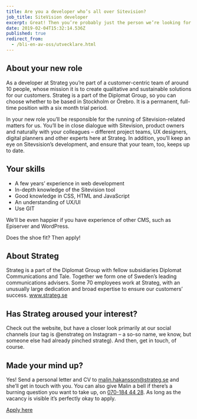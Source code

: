 ```yaml
---
title: Are you a developer who’s all over Sitevision?
job_title: SiteVision developer
excerpt: Great! Then you’re probably just the person we’re looking for.
date: 2019-02-04T15:32:14.536Z
published: true
redirect_from:
  - /bli-en-av-oss/utvecklare.html
---
```


## About your new role

As a developer at Strateg you’re part of a customer-centric team of around 10 people, whose mission it is to create qualitative and sustainable solutions for our customers. Strateg is a part of the Diplomat Group, so you can choose whether to be based in Stockholm or Örebro. It is a permanent, full-time position with a six month trial period.

In your new role you’ll be responsible for the running of Sitevision-related matters for us. You’ll be in close dialogue with Sitevision, product owners and naturally with your colleagues – different project teams, UX designers, digital planners and other experts here at Strateg. In addition, you’ll keep an eye on Sitevsision’s development, and ensure that your team, too, keeps up to date.

## Your skills

- A few years’ experience in web development
- In-depth knowledge of the Sitevision tool
- Good knowledge in CSS, HTML and JavaScript
- An understanding of UX/UI
- Use GIT

We’ll be even happier if you have experience of other CMS, such as Episerver and WordPress.

Does the shoe fit? Then apply!

## About Strateg

Strateg is a part of the Diplomat Group with fellow subsidiaries Diplomat Communications and Tale. Together we form one of Sweden’s leading communications advisers. Some 70 employees work at Strateg, with an unusually large dedication and broad expertise to ensure our customers’ success. www.strateg.se

## Has Strateg aroused your interest?

Check out the website, but have a closer look primarily at our social channels (our tag is @enstrateg on Instagram – a so-so name, we know, but someone else had already pinched strateg). And then, get in touch, of course.

## Made your mind up?

Yes! Send a personal letter and CV to <malin.hakansson@strateg.se> and she’ll get in touch with you. You can also give Malin a bell if there’s a burning question you want to take up, on [070-184 44 28](tel:+4670-1844428). As long as the vacancy is visible it’s perfectly okay to apply.

[Apply here](mailto:malin.hakansson@strateg.se)

